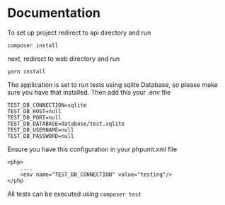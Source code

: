 # Documentation

To set up project 
redirect to api directory and run 
```
composer install 
```
next, redirect to web directory and run 
```
yarn install
```
The application is set to run tests using sqlite Database, so please make sure you have that installed.
Then add this your .env file
```
TEST_DB_CONNECTION=sqlite
TEST_DB_HOST=null
TEST_DB_PORT=null
TEST_DB_DATABASE=database/test.sqlite
TEST_DB_USERNAME=null
TEST_DB_PASSWORD=null

```
Ensure you have this configuration in your phpunit.xml file
```
<php>
    ....
    <env name="TEST_DB_CONNECTION" value="testing"/>
</php
```

All tests can be executed using 
```composer test```
